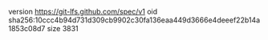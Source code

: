 version https://git-lfs.github.com/spec/v1
oid sha256:10ccc4b94d731d309cb9902c30fa136eaa449d3666e4deeef22b14a1853c08d7
size 3831
